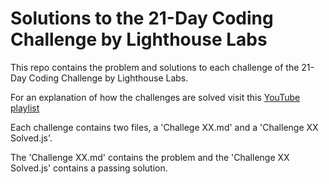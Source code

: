 # Solutions to the 21-Day Coding Challenge by Lighthouse Labs

This repo contains the problem and solutions to each challenge of the 21-Day Coding Challenge by Lighthouse Labs.

For an explanation of how the challenges are solved visit this [YouTube playlist](https://www.youtube.com/watch?v=CW5wFmTT590&list=PLlKjWcFcCj4ReNjGTCqTt891AIqzywSKd)

Each challenge contains two files, a 'Challege XX.md' and a 'Challenge XX Solved.js'.

The 'Challenge XX.md' contains the problem and the 'Challenge XX Solved.js' contains a passing solution.
